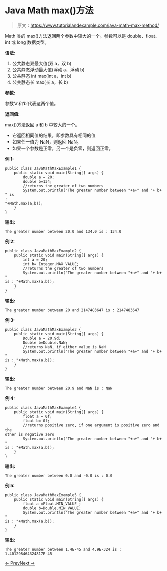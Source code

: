 # Java Math max()方法

> 原文：<https://www.tutorialandexample.com/java-math-max-method/>

Math 类的 max()方法返回两个参数中较大的一个。参数可以是 double、float、int 或 long 数据类型。

**语法:**

1.  公共静态双最大值(双 a，双 b)
2.  公共静态浮动最大值(浮动 a，浮动 b)
3.  公共静态 int max(int a，int b)
4.  公共静态长 max(长 a，长 b)

**参数:**

参数‘a’和‘b’代表这两个值。

**返回值:**

max()方法返回 a 和 b 中较大的一个。

*   它返回相同值的结果，即参数具有相同的值
*   如果任一值为 NaN，则返回 NaN。
*   如果一个参数是正零，另一个是负零，则返回正零。

**例 1:**

```
public class JavaMathMaxExample1 {
    public static void main(String[] args) {
        double a = 20;
        double b=134;
        //returns the greater of two numbers
        System.out.println("The greater number between "+a+" and "+ b+ " is
:
"+Math.max(a,b));
    }
}
```

**输出:**

```
The greater number between 20.0 and 134.0 is : 134.0
```

**例 2:**

```
public class JavaMathMaxExample2 {
    public static void main(String[] args) {
        int a = 20;
        int b= Integer.MAX_VALUE;
        //returns the greater of two numbers
        System.out.println("The greater number between "+a+" and "+ b+ "
is : "+Math.max(a,b));
    }
}
```

**输出:**

```
The greater number between 20 and 2147483647 is : 2147483647
```

**例 3:**

```
public class JavaMathMaxExample3 {
    public static void main(String[] args) {
        Double a = 20.9d;
        Double b=Double.NaN;
        //returns NaN, if either value is NaN
        System.out.println("The greater number between "+a+" and "+ b+ "
is : "+Math.max(a,b));
    }
}
```

**输出:**

```
The greater number between 20.9 and NaN is : NaN
```

**例 4:**

```
public class JavaMathMaxExample4 {
    public static void main(String[] args) {
        float a = 0f;
        float b=-0f;
        //returns positive zero, if one argument is positive zero and the
other is negative zero
        System.out.println("The greater number between "+a+" and "+ b+ "
is : "+Math.max(a,b));
    }
}
```

**输出:**

```
The greater number between 0.0 and -0.0 is : 0.0
```

**例 5:**

```
public class JavaMathMaxExample5 {
    public static void main(String[] args) {
        float a =Float.MIN_VALUE ;
        double b=Double.MIN_VALUE;
        System.out.println("The greater number between "+a+" and "+ b+ "
is : "+Math.max(a,b));
    }
}
```

**输出:**

```
The greater number between 1.4E-45 and 4.9E-324 is : 1.401298464324817E-45
```

[← Prev](https://www.tutorialandexample.com/java-math-log1p-method/)[Next →](https://www.tutorialandexample.com/java-math-min-method/)